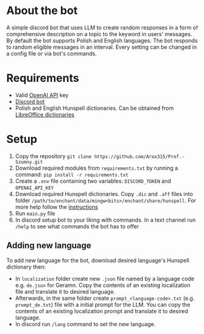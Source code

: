# About the bot
A simple discord bot that uses LLM to create random responses in a form of comprehensive description on a topic to the keyword in users' messages.
By default the bot supports Polish and English languages.
The bot responds to random eligible messages in an interval. Every setting can be changed in a config file or via bot's commands.

# Requirements
- Valid [OpenAI API](https://platform.openai.com/docs/overview) key 
- [Discord bot](https://discord.com/developers)
- Polish and English Hunspell dictionaries. Can be obtained from [LibreOffice dictionaries](https://github.com/LibreOffice/dictionaries)

# Setup
1. Copy the repository `git clone https://github.com/Arox315/Prof.-Szumny.git`
2. Download required modules from `requirements.txt` by running a command: `pip install -r requirements.txt`
3. Create a `.env` file containing two variables: `DISCORD_TOKEN` and `OPENAI_API_KEY`
4. Download required Hunspell dictionaries. Copy `.dic` and `.aff` files into folder `/path/to/enchant/data/mingw<bits>/enchant/share/hunspell`. For more help follow the [instructions](https://pyenchant.github.io/pyenchant/install.html)
5. Run `main.py` file
6. In discord setup bot to your liking with commands. In a text channel run `/help` to see what commands the bot has to offer

## Adding new language
To add new language for the bot, download desired language's Hunspell dictionary then:
* In `localization` folder create new `.json` file named by a language code e.g. `de.json` for Geramn. Copy the contents of an existing localization file and translate it to desired language.
* Afterwards, in the same folder create `prompt_<language-code>.txt` (e.g. `prompt_de.txt`) file with a initial prompt for the LLM. You can copy the contents of an existing localization prompt and translate it to desired language.
* In discord run `/lang` command to set the new language.